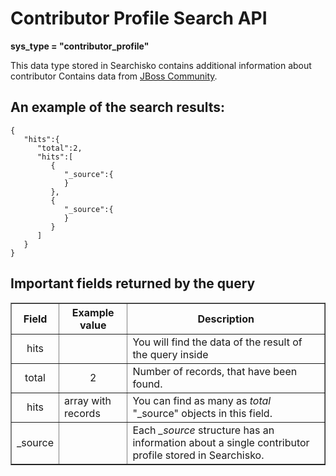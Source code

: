 Contributor Profile Search API
==============================

**sys\_type = "contributor\_profile"**

This data type stored in Searchisko contains additional information about contributor
Contains data from [JBoss Community](https://community.jboss.org).


An example of the search results:
---------------------------------

	{
	   "hits":{
	      "total":2,
	      "hits":[
	         {
	            "_source":{
	            }
	         },
	         {
	            "_source":{
	            }
	         }
	      ]
	   }
	}
	
Important fields returned by the query
--------------------------------------

<table border="1">
<thead>
  <th>Field</th>
  <th>Example value</th>
  <th width="63%">Description</th>
</thead>
<tbody>
<tr><td align="center">hits</td><td></td><td>You will find the data of the result of the query inside</td></tr>
<tr><td align="center">total</td><td align="center">2</td><td>Number of records, that have been found.</td></tr>
<tr><td align="center">hits</td><td>array with records</td><td>You can find as many as <i>total</i> "_source" objects in this field.</td></tr>
<tr><td align="center">_source</td><td> </td><td>Each <i>_source</i> structure has an information about a single contributor profile stored in Searchisko.</td></tr>
</tbody>
</table>
